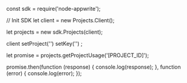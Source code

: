 const sdk = require('node-appwrite');

// Init SDK
let client = new Projects.Client();

let projects = new sdk.Projects(client);

client
    setProject('')
    setKey('')
;

let promise = projects.getProjectUsage('[PROJECT_ID]');

promise.then(function (response) {
    console.log(response);
}, function (error) {
    console.log(error);
});